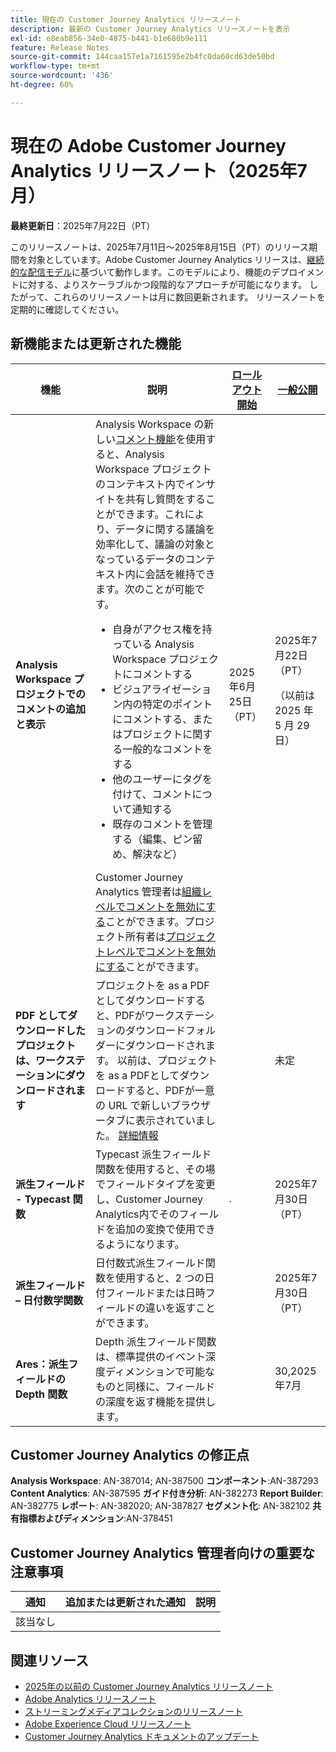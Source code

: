 ```yaml
---
title: 現在の Customer Journey Analytics リリースノート
description: 最新の Customer Journey Analytics リリースノートを表示
exl-id: e8eab856-34e0-4875-b441-b1e680b9e111
feature: Release Notes
source-git-commit: 144caa157e1a7161595e2b4fc0da60cd63de50bd
workflow-type: tm+mt
source-wordcount: '436'
ht-degree: 60%

---
```


# 現在の Adobe Customer Journey Analytics リリースノート（2025年7月）

**最終更新日**：2025年7月22日（PT）


このリリースノートは、2025年7月11日～2025年8月15日（PT）のリリース期間を対象としています。Adobe Customer Journey Analytics リリースは、[継続的な配信モデル](releases.md)に基づいて動作します。このモデルにより、機能のデプロイメントに対する、よりスケーラブルかつ段階的なアプローチが可能になります。 したがって、これらのリリースノートは月に数回更新されます。 リリースノートを定期的に確認してください。

## 新機能または更新された機能

| 機能 | 説明 | [ロールアウト開始](releases.md) | [一般公開](releases.md) |
| ----------- | ---------- | ------- | ---- |
| **Analysis Workspace プロジェクトでのコメントの追加と表示** | Analysis Workspace の新しい[コメント機能](https://experienceleague.adobe.com/ja/docs/analytics-platform/using/cja-workspace/build-workspace-project/comment-projects)を使用すると、Analysis Workspace プロジェクトのコンテキスト内でインサイトを共有し質問をすることができます。これにより、データに関する議論を効率化して、議論の対象となっているデータのコンテキスト内に会話を維持できます。次のことが可能です。 <ul><li>自身がアクセス権を持っている Analysis Workspace プロジェクトにコメントする</li><li>ビジュアライゼーション内の特定のポイントにコメントする、またはプロジェクトに関する一般的なコメントをする</li><li>他のユーザーにタグを付けて、コメントについて通知する</li><li>既存のコメントを管理する（編集、ピン留め、解決など）</li></ul>Customer Journey Analytics 管理者は[組織レベルでコメントを無効にする](https://experienceleague.adobe.com/ja/docs/analytics-platform/using/cja-workspace/user-preferences#ims-organization-preferences)ことができます。プロジェクト所有者は[プロジェクトレベルでコメントを無効にする](https://experienceleague.adobe.com/ja/docs/analytics-platform/using/cja-workspace/build-workspace-project/create-projects)ことができます。 | 2025年6月25日（PT） | 2025年7月22日（PT） <p>（以前は 2025 年 5 月 29 日）</p> |
| **PDF としてダウンロードしたプロジェクトは、ワークステーションにダウンロードされます** | プロジェクトを as a PDFとしてダウンロードすると、PDFがワークステーションのダウンロードフォルダーにダウンロードされます。 以前は、プロジェクトを as a PDFとしてダウンロードすると、PDFが一意の URL で新しいブラウザータブに表示されていました。 [詳細情報](https://experienceleague.adobe.com/ja/docs/analytics-platform/using/cja-workspace/export/download-send) | | 未定 |
| **派生フィールド - Typecast 関数** | Typecast 派生フィールド関数を使用すると、その場でフィールドタイプを変更し、Customer Journey Analytics内でそのフィールドを追加の変換で使用できるようになります。 | . | 2025年7月30日（PT） |
| **派生フィールド – 日付数学関数** | 日付数式派生フィールド関数を使用すると、2 つの日付フィールドまたは日時フィールドの違いを返すことができます。 | | 2025年7月30日（PT） |
| **Ares：派生フィールドの Depth 関数** | Depth 派生フィールド関数は、標準提供のイベント深度ディメンションで可能なものと同様に、フィールドの深度を返す機能を提供します。 |  | 30,2025年7月 |

## Customer Journey Analytics の修正点

**Analysis Workspace**: AN-387014; AN-387500
**コンポーネント**:AN-387293
**Content Analytics**: AN-387595
**ガイド付き分析**: AN-382273
**Report Builder**: AN-382775
**レポート**: AN-382020; AN-387827
**セグメント化**: AN-382102
**共有指標およびディメンション**:AN-378451


## Customer Journey Analytics 管理者向けの重要な注意事項

| 通知 | 追加または更新された通知 | 説明 |
| --- | --- | --- |
| 該当なし | | |

## 関連リソース

* [2025年の以前の Customer Journey Analytics リリースノート](/help/release-notes/2025.md)
* [Adobe Analytics リリースノート](https://experienceleague.adobe.com/docs/analytics/release-notes/latest.html?lang=ja)
* [ストリーミングメディアコレクションのリリースノート](https://experienceleague.adobe.com/docs/media-analytics/using/additional-resources/release-notes.html?lang=ja)
* [Adobe Experience Cloud リリースノート](https://experienceleague.adobe.com/docs/release-notes/experience-cloud/current.html?lang=ja)
* [Customer Journey Analytics ドキュメントのアップデート](/help/release-notes/doc-changes.md)
